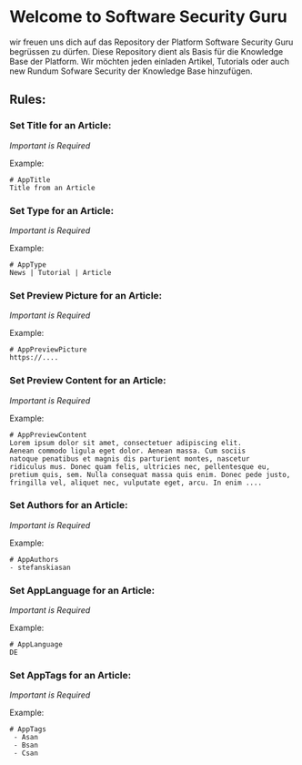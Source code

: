 # Welcome to Software Security Guru

wir freuen uns dich auf das Repository der Platform Software Security Guru begrüssen zu dürfen.
Diese Repository dient als Basis für die Knowledge Base der Platform. Wir möchten jeden einladen Artikel, Tutorials oder auch new Rundum Sofware Security der Knowledge Base hinzufügen.




## Rules:
### Set Title for an Article:
_Important is Required_

Example:

```
# AppTitle
Title from an Article
```
### Set Type for an Article:
_Important is Required_

Example:

```
# AppType
News | Tutorial | Article
```

### Set Preview Picture for an Article:
_Important is Required_

Example:

```
# AppPreviewPicture
https://....
```


### Set Preview Content for an Article:
_Important is Required_

Example:

```
# AppPreviewContent
Lorem ipsum dolor sit amet, consectetuer adipiscing elit.
Aenean commodo ligula eget dolor. Aenean massa. Cum sociis
natoque penatibus et magnis dis parturient montes, nascetur
ridiculus mus. Donec quam felis, ultricies nec, pellentesque eu,
pretium quis, sem. Nulla consequat massa quis enim. Donec pede justo,
fringilla vel, aliquet nec, vulputate eget, arcu. In enim ....
```

### Set Authors for an Article:
_Important is Required_

Example:

```
# AppAuthors
- stefanskiasan
```

### Set AppLanguage for an Article:
_Important is Required_

Example:

```
# AppLanguage
DE
```

### Set AppTags for an Article:
_Important is Required_

Example:

```
# AppTags
 - Asan
 - Bsan
 - Csan
```
